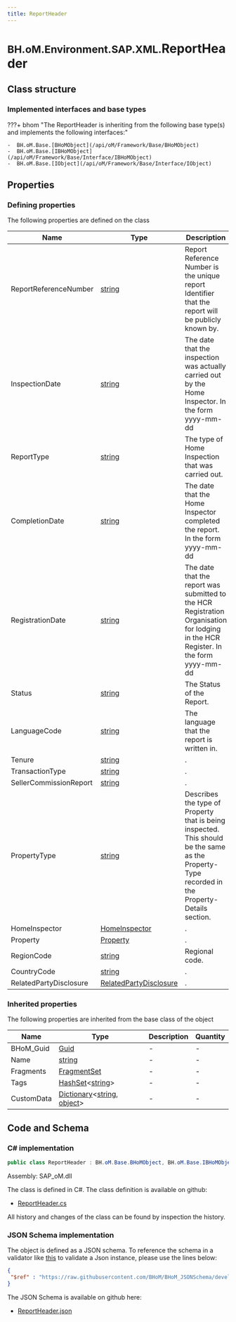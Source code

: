 ```yaml
---
title: ReportHeader
---
```


# <small>BH.oM.Environment.SAP.XML.</small>**ReportHeader**



## Class structure

### Implemented interfaces and base types

???+ bhom "The ReportHeader is inheriting from the following base type(s) and implements the following interfaces:"

    -  BH.oM.Base.[BHoMObject](/api/oM/Framework/Base/BHoMObject)
    -  BH.oM.Base.[IBHoMObject](/api/oM/Framework/Base/Interface/IBHoMObject)
    -  BH.oM.Base.[IObject](/api/oM/Framework/Base/Interface/IObject)


## Properties



### Defining properties

The following properties are defined on the class

| Name             | Type             | Description      | Quantity         |
|------------------|------------------|------------------|------------------|
| ReportReferenceNumber | [string](https://learn.microsoft.com/en-us/dotnet/api/System.String?view=netstandard-2.0) | Report Reference Number is the unique report Identifier that the report will be publicly known by. | - |
| InspectionDate | [string](https://learn.microsoft.com/en-us/dotnet/api/System.String?view=netstandard-2.0) | The date that the inspection was actually carried out by the Home Inspector. In the form yyyy-mm-dd | - |
| ReportType | [string](https://learn.microsoft.com/en-us/dotnet/api/System.String?view=netstandard-2.0) | The type of Home Inspection that was carried out. | - |
| CompletionDate | [string](https://learn.microsoft.com/en-us/dotnet/api/System.String?view=netstandard-2.0) | The date that the Home Inspector completed the report. In the form yyyy-mm-dd | - |
| RegistrationDate | [string](https://learn.microsoft.com/en-us/dotnet/api/System.String?view=netstandard-2.0) | The date that the report was submitted to the HCR Registration Organisation for lodging in the HCR Register. In the form yyyy-mm-dd | - |
| Status | [string](https://learn.microsoft.com/en-us/dotnet/api/System.String?view=netstandard-2.0) | The Status of the Report. | - |
| LanguageCode | [string](https://learn.microsoft.com/en-us/dotnet/api/System.String?view=netstandard-2.0) | The language that the report is written in. | - |
| Tenure | [string](https://learn.microsoft.com/en-us/dotnet/api/System.String?view=netstandard-2.0) | . | - |
| TransactionType | [string](https://learn.microsoft.com/en-us/dotnet/api/System.String?view=netstandard-2.0) | . | - |
| SellerCommissionReport | [string](https://learn.microsoft.com/en-us/dotnet/api/System.String?view=netstandard-2.0) | . | - |
| PropertyType | [string](https://learn.microsoft.com/en-us/dotnet/api/System.String?view=netstandard-2.0) | Describes the type of Property that is being inspected. This should be the same as the Property-Type recorded in the Property-Details section. | - |
| HomeInspector | [HomeInspector](/api/oM/Adapter/Environment/XML/HomeInspector) | . | - |
| Property | [Property](/api/oM/Adapter/Environment/XML/Property) | . | - |
| RegionCode | [string](https://learn.microsoft.com/en-us/dotnet/api/System.String?view=netstandard-2.0) | Regional code. | - |
| CountryCode | [string](https://learn.microsoft.com/en-us/dotnet/api/System.String?view=netstandard-2.0) | . | - |
| RelatedPartyDisclosure | [RelatedPartyDisclosure](/api/oM/Adapter/Environment/XML/RelatedPartyDisclosure) | . | - |


### Inherited properties
The following properties are inherited from the base class of the object

| Name             | Type             | Description      | Quantity         |
|------------------|------------------|------------------|------------------|
| BHoM_Guid | [Guid](https://learn.microsoft.com/en-us/dotnet/api/System.Guid?view=netstandard-2.0) | - | - |
| Name | [string](https://learn.microsoft.com/en-us/dotnet/api/System.String?view=netstandard-2.0) | - | - |
| Fragments | [FragmentSet](/api/oM/Framework/Base/FragmentSet) | - | - |
| Tags | [HashSet](https://learn.microsoft.com/en-us/dotnet/api/System.Collections.Generic.HashSet-1?view=netstandard-2.0)&lt;[string](https://learn.microsoft.com/en-us/dotnet/api/System.String?view=netstandard-2.0)&gt; | - | - |
| CustomData | [Dictionary](https://learn.microsoft.com/en-us/dotnet/api/System.Collections.Generic.Dictionary-2?view=netstandard-2.0)&lt;[string](https://learn.microsoft.com/en-us/dotnet/api/System.String?view=netstandard-2.0), [object](https://learn.microsoft.com/en-us/dotnet/api/System.Object?view=netstandard-2.0)&gt; | - | - |


## Code and Schema

### C# implementation

``` C# title="C#"
public class ReportHeader : BH.oM.Base.BHoMObject, BH.oM.Base.IBHoMObject, BH.oM.Base.IObject
```

Assembly: SAP_oM.dll

The class is defined in C#. The class definition is available on github:

- [ReportHeader.cs](https://github.com/BHoM/SAP_Toolkit/blob/develop/SAP_oM/XML\ReportHeader.cs)

All history and changes of the class can be found by inspection the history.
### JSON Schema implementation

The object is defined as a JSON schema. To reference the schema in a validator like [this](https://www.jsonschemavalidator.net/) to validate a Json instance, please use the lines below:

``` json title="JSON Schema"
{
 "$ref" : "https://raw.githubusercontent.com/BHoM/BHoM_JSONSchema/develop/SAP_oM/SAP/XML/ReportHeader.json"
}
```

The JSON Schema is available on github here:

- [ReportHeader.json](https://github.com/BHoM/BHoM_JSONSchema/blob/develop/SAP_oM/SAP/XML/ReportHeader.json)
